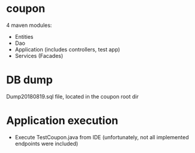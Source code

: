 # coupon
4 maven modules:
- Entities
- Dao
- Application (includes controllers, test app)
- Services (Facades)

# DB dump
Dump20180819.sql file, located in the coupon root dir

# Application execution
- Execute TestCoupon.java from IDE (unfortunately, not all implemented endpoints were included)


